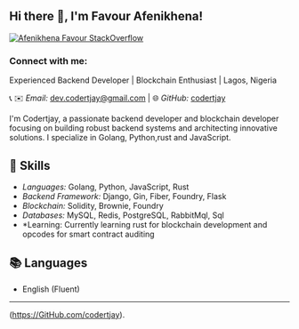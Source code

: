 
<h2> Hi there 👋, I'm Favour Afenikhena! </h2>

[![Afenikhena Favour StackOverflow](https://img.shields.io/badge/StackOverflow-F48024?style=for-the-badge&logo=stackoverflow&logoColor=white)](https://stackoverflow.com/users/13778890/favour-afenikhena)

<h3 align="left">Connect with me:</h3>

Experienced Backend Developer | Blockchain Enthusiast | Lagos, Nigeria

📞  ✉️ *Email:* dev.codertjay@gmail.com | 🌐 *GitHub:* [codertjay](https://GitHub.com/codertjay)

I'm Codertjay, a passionate backend developer and blockchain developer focusing on building robust backend systems and architecting innovative solutions. I specialize in Golang, Python,rust and JavaScript.

## 🔧 Skills

- *Languages:* Golang, Python, JavaScript, Rust
- *Backend Framework:* Django, Gin, Fiber, Foundry, Flask
- *Blockchain:* Solidity, Brownie, Foundry
- *Databases:* MySQL, Redis, PostgreSQL, RabbitMql, Sql
- *Learning: Currently learning rust for blockchain development and opcodes for smart contract auditing 

## 📚 Languages

- English (Fluent)

---
(https://GitHub.com/codertjay). 
